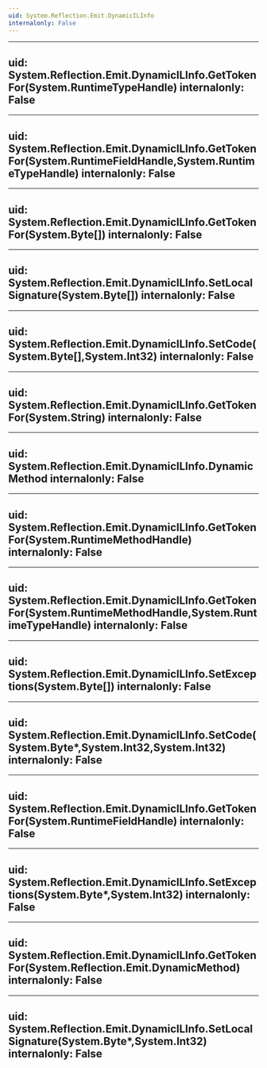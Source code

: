 ```yaml
---
uid: System.Reflection.Emit.DynamicILInfo
internalonly: False
---
```


---
uid: System.Reflection.Emit.DynamicILInfo.GetTokenFor(System.RuntimeTypeHandle)
internalonly: False
---

---
uid: System.Reflection.Emit.DynamicILInfo.GetTokenFor(System.RuntimeFieldHandle,System.RuntimeTypeHandle)
internalonly: False
---

---
uid: System.Reflection.Emit.DynamicILInfo.GetTokenFor(System.Byte[])
internalonly: False
---

---
uid: System.Reflection.Emit.DynamicILInfo.SetLocalSignature(System.Byte[])
internalonly: False
---

---
uid: System.Reflection.Emit.DynamicILInfo.SetCode(System.Byte[],System.Int32)
internalonly: False
---

---
uid: System.Reflection.Emit.DynamicILInfo.GetTokenFor(System.String)
internalonly: False
---

---
uid: System.Reflection.Emit.DynamicILInfo.DynamicMethod
internalonly: False
---

---
uid: System.Reflection.Emit.DynamicILInfo.GetTokenFor(System.RuntimeMethodHandle)
internalonly: False
---

---
uid: System.Reflection.Emit.DynamicILInfo.GetTokenFor(System.RuntimeMethodHandle,System.RuntimeTypeHandle)
internalonly: False
---

---
uid: System.Reflection.Emit.DynamicILInfo.SetExceptions(System.Byte[])
internalonly: False
---

---
uid: System.Reflection.Emit.DynamicILInfo.SetCode(System.Byte*,System.Int32,System.Int32)
internalonly: False
---

---
uid: System.Reflection.Emit.DynamicILInfo.GetTokenFor(System.RuntimeFieldHandle)
internalonly: False
---

---
uid: System.Reflection.Emit.DynamicILInfo.SetExceptions(System.Byte*,System.Int32)
internalonly: False
---

---
uid: System.Reflection.Emit.DynamicILInfo.GetTokenFor(System.Reflection.Emit.DynamicMethod)
internalonly: False
---

---
uid: System.Reflection.Emit.DynamicILInfo.SetLocalSignature(System.Byte*,System.Int32)
internalonly: False
---
